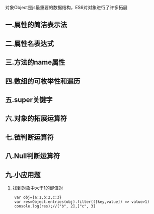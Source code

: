 对象Object是js最重要的数据结构，ES6对对象进行了许多拓展

## 一.属性的简洁表示法


## 二.属性名表达式
## 三.方法的name属性
## 四.数组的可枚举性和遍历
## 五.super关键字
## 六.对象的拓展运算符
## 七.链判断运算符
## 八.Null判断运算符

## 九.小应用题
1. 找到对象中大于1的键值对
```
	var obj={a:1,b:2,c:3}
	var res=Object.entries(obj).filter(([key,value]) => value>1)
	console.log(res);//["b", 2],["c", 3]
```